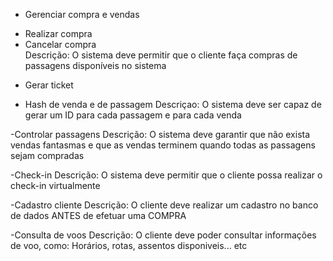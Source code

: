 - Gerenciar compra e vendas
* Realizar compra
* Cancelar compra  
Descrição: O sistema deve permitir que o cliente faça compras de passagens disponíveis no sistema

- Gerar ticket
* Hash de venda e de passagem
Descriçao: O sistema deve ser capaz de gerar um ID para cada passagem e para cada venda

-Controlar passagens
Descrição: O sistema deve garantir que não exista vendas fantasmas e que as vendas terminem quando todas as passagens sejam compradas

-Check-in
Descrição: O sistema deve permitir que o cliente possa realizar o check-in virtualmente

-Cadastro cliente
Descrição: O cliente deve realizar um cadastro no banco de dados ANTES de efetuar uma COMPRA

-Consulta de voos
Descrição: O cliente deve poder consultar informações de voo, como: Horários, rotas, assentos disponiveis... etc
